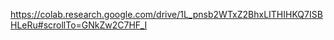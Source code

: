 [https://colab.research.google.com/drive/1L_pnsb2WTxZ2BhxLITHIHKQ7ISBHLeRu#scrollTo=GNkZw2C7HF_I
](https://colab.research.google.com/drive/1L_pnsb2WTxZ2BhxLITHIHKQ7ISBHLeRu?usp=sharing)

